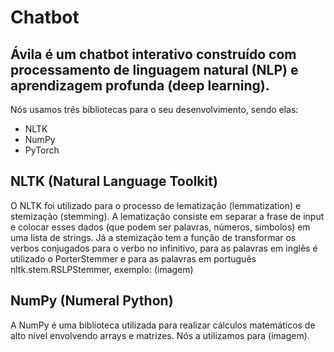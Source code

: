 # Chatbot 

## Ávila é um chatbot interativo construído com processamento de linguagem natural (NLP) e aprendizagem profunda (deep learning).

Nós usamos três bibliotecas para o seu desenvolvimento, sendo elas:
- NLTK
- NumPy
- PyTorch

## NLTK (Natural Language Toolkit)
O NLTK foi utilizado para o processo de lematização (lemmatization) e stemização (stemming). A lematização consiste em separar a frase de input e colocar esses dados (que podem ser palavras, números, símbolos) em uma lista de strings. 
Já a stemização tem a função de transformar os verbos conjugados para o verbo no infinitivo, para as palavras em inglês é utilizado o PorterStemmer e para as palavras em português nltk.stem.RSLPStemmer, exemplo: (imagem)

## NumPy (Numeral Python)
A NumPy é uma biblioteca utilizada para realizar cálculos matemáticos de alto nível envolvendo arrays e matrizes.
Nós a utilizamos para (imagem).
